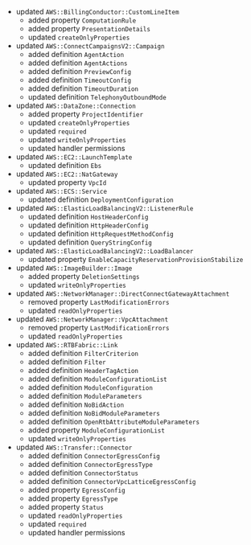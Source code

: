 - updated `AWS::BillingConductor::CustomLineItem`
  - added property `ComputationRule`
  - added property `PresentationDetails`
  - updated `createOnlyProperties`
- updated `AWS::ConnectCampaignsV2::Campaign`
  - added definition `AgentAction`
  - added definition `AgentActions`
  - added definition `PreviewConfig`
  - added definition `TimeoutConfig`
  - added definition `TimeoutDuration`
  - updated definition `TelephonyOutboundMode`
- updated `AWS::DataZone::Connection`
  - added property `ProjectIdentifier`
  - updated `createOnlyProperties`
  - updated `required`
  - updated `writeOnlyProperties`
  - updated handler permissions
- updated `AWS::EC2::LaunchTemplate`
  - updated definition `Ebs`
- updated `AWS::EC2::NatGateway`
  - updated property `VpcId`
- updated `AWS::ECS::Service`
  - updated definition `DeploymentConfiguration`
- updated `AWS::ElasticLoadBalancingV2::ListenerRule`
  - updated definition `HostHeaderConfig`
  - updated definition `HttpHeaderConfig`
  - updated definition `HttpRequestMethodConfig`
  - updated definition `QueryStringConfig`
- updated `AWS::ElasticLoadBalancingV2::LoadBalancer`
  - updated property `EnableCapacityReservationProvisionStabilize`
- updated `AWS::ImageBuilder::Image`
  - added property `DeletionSettings`
  - updated `writeOnlyProperties`
- updated `AWS::NetworkManager::DirectConnectGatewayAttachment`
  - removed property `LastModificationErrors`
  - updated `readOnlyProperties`
- updated `AWS::NetworkManager::VpcAttachment`
  - removed property `LastModificationErrors`
  - updated `readOnlyProperties`
- updated `AWS::RTBFabric::Link`
  - added definition `FilterCriterion`
  - added definition `Filter`
  - added definition `HeaderTagAction`
  - added definition `ModuleConfigurationList`
  - added definition `ModuleConfiguration`
  - added definition `ModuleParameters`
  - added definition `NoBidAction`
  - added definition `NoBidModuleParameters`
  - added definition `OpenRtbAttributeModuleParameters`
  - added property `ModuleConfigurationList`
  - updated `writeOnlyProperties`
- updated `AWS::Transfer::Connector`
  - added definition `ConnectorEgressConfig`
  - added definition `ConnectorEgressType`
  - added definition `ConnectorStatus`
  - added definition `ConnectorVpcLatticeEgressConfig`
  - added property `EgressConfig`
  - added property `EgressType`
  - added property `Status`
  - updated `readOnlyProperties`
  - updated `required`
  - updated handler permissions
